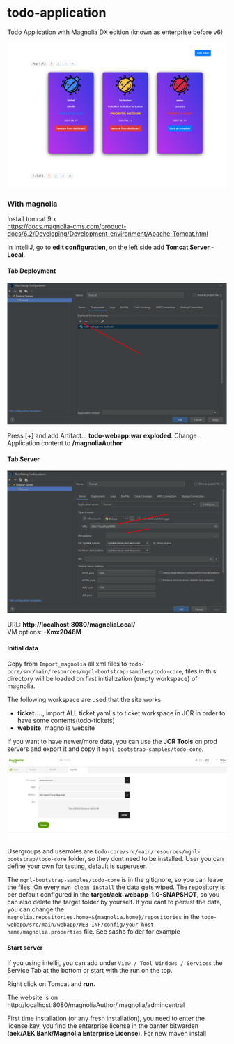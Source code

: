 # todo-application

Todo Application with Magnolia DX edition (known as enterprise before v6)

![alt text](application-todo.png)

### With magnolia

Install tomcat 9.x  
https://docs.magnolia-cms.com/product-docs/6.2/Developing/Development-environment/Apache-Tomcat.html

In IntelliJ, go to **edit configuration**, on the left side add **Tomcat Server - Local**.

#### Tab Deployment

![Deployment Tab](./docs/assets/import_artefact.png)

Press [+] and add Artifact...  **todo-webapp:war exploded**.
Change Application content to **/magnoliaAuthor**

#### Tab Server

![Server Tab](./docs/assets/tomcat_adjustment.png)

URL: **http://localhost:8080/magnoliaLocal/**  
VM options: **-Xmx2048M**

#### Initial data

Copy from `Import_magnolia` all xml files to `todo-core/src/main/resources/mgnl-bootstrap-samples/todo-core`, files in this directory will be loaded on first initialization (empty workspace) of magnolia.  

The following workspace are used that the site works
- **ticket....**, import ALL ticket yaml`s to ticket workspace in JCR in order to have some contents(todo-tickets)
- **website**, magnolia website

If you want to have newer/more data, you can use the **JCR Tools** on prod servers and export it and copy it `mgnl-bootstrap-samples/todo-core`.

![Deployment Tab](./docs/assets/jcr_import.png)


Usergroups and userroles are `todo-core/src/main/resources/mgnl-bootstrap/todo-core` folder, so they dont need to be installed. User you can define your own for testing, default is superuser.

The `mgnl-bootstrap-samples/todo-core` is in the gitignore, so you can leave the files. On every `mvn clean install` the data gets wiped. 
The repository is per default configured in the **target/aek-webapp-1.0-SNAPSHOT**, so you can also delete the target folder by yourself.
If you cant to persist the data, you can change the `magnolia.repositories.home=${magnolia.home}/repositories` in the  `todo-webapp/src/main/webapp/WEB-INF/config/your-host-name/magnolia.properties` file.
See sasho folder for example

#### Start server

If you using intellij, you can add under `View / Tool Windows / Services` the Service Tab at the bottom or start with the run on the top.

Right click on Tomcat and **run**.

The website is on http://localhost:8080/magnoliaAuthor/.magnolia/admincentral

First time installation (or any fresh installation), you need to enter the license key, you find the enterprise license in the panter bitwarden (**aek/AEK Bank/Magnolia Enterprise License**).
For new maven install

